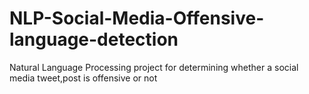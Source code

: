 # NLP-Social-Media-Offensive-language-detection
Natural Language Processing project for determining whether a social media tweet,post is offensive or not
